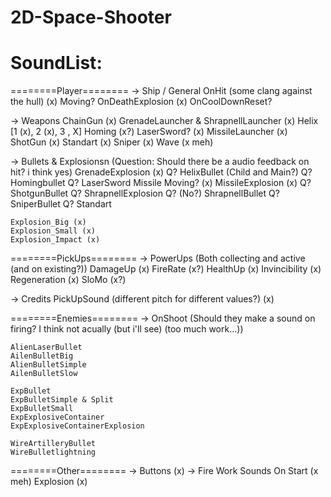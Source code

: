 # 2D-Space-Shooter

# SoundList:

========Player========
-> Ship / General
	OnHit (some clang against the hull) (x)
	Moving?
	OnDeathExplosion (x)
	OnCoolDownReset?

-> Weapons
	ChainGun (x)
	GrenadeLauncher & ShrapnellLauncher (x)
	Helix [1 (x), 2 (x), 3 , X]
	Homing (x?)
	LaserSword? (x)
	MissileLauncher (x)
	ShotGun (x)
	Standart (x)
	Sniper (x)
	Wave (x meh)

-> Bullets & Explosionsn (Question: Should there be a audio feedback on hit? i think yes)
	GrenadeExplosion (x)
	Q? HelixBullet (Child and Main?)
	Q? Homingbullet
	Q? LaserSword
	Missile Moving? (x)
	MissileExplosion (x)
	Q? ShotgunBullet
	Q? ShrapnellExplosion 
	Q? (No?) ShrapnellBullet
	Q? SniperBullet
	Q? Standart

	
	Explosion_Big (x)
	Explosion_Small (x)
	Explosion_Impact (x)
	

========PickUps========
-> PowerUps (Both collecting and active (and on existing?))
	DamageUp (x)
	FireRate (x?)
	HealthUp (x)
	Invincibility (x)
	Regeneration (x)
	SloMo (x?)

-> Credits
	PickUpSound (different pitch for different values?) (x)


========Enemies========
-> OnShoot (Should they make a sound on firing? I think not acually (but i'll see) (too much work...))  

	AlienLaserBullet
	AilenBulletBig
	AlienBulletSimple
	AilenBulletSlow

	ExpBullet
	ExpBulletSimple & Split
	ExpBulletSmall
	ExpExplosiveContainer
	ExpExplosiveContainerExplosion
	
	WireArtilleryBullet
	WireBulletlightning
		

========Other========
-> Buttons (x)
-> Fire Work Sounds
	On Start (x meh)
	Explosion (x)


